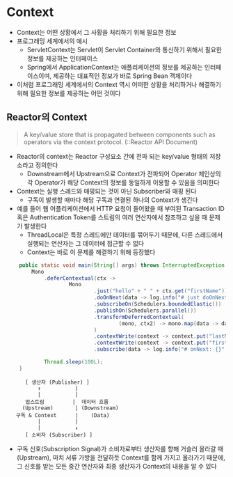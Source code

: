 # Context

- Context는 어떤 상황에서 그 사황을 처리하기 위해 필요한 정보
- 프로그래밍 세계에서의 예시
  - ServletContext는 Servlet이 Servlet Container와 통신하기 위해서 필요한 정보를 제공하는 인터페이스
  - Spring에서 ApplicationContext는 애플리케이션의 정보를 제공하는 인터페이스이며, 제공하는 대표적인 정보가 바로 Spring Bean 객체이다
- 이처럼 프로그래밍 세계에서의 Context 역시 어떠한 상황을 처리하거나 해결하기 위해 필요한 정보를 제공하는 어떤 것이다

## Reactor의 Context

> A key/value store that is propagated between components such as operators via the context protocol. (::Reactor API Document)

- Reactor의 context는 Reactor 구성요소 간에 전파 되는 key/value 형태의 저장소라고 정의한다
  - Downstream에서 Upstream으로 Context가 전파되어 Operator 체인상의 각 Operator가 해당 Context의 정보를 동일하게 이용할 수 있음을 의미한다
- Context는 실행 스레드와 매핑되는 것이 아닌 Subscriber와 매핑 된다
  - 구독이 발생할 때마다 해당 구독과 연결된 하나의 Context가 생긴다
- 예를 들어 웹 어플리케이션에서 HTTP 요청이 들어왔을 때 부여된 Transaction ID 혹은 Authentication Token를 스트림의 여러 연산자에서 참조하고 싶을 때 문제가 발생한다
  - ThreadLocal은 특정 스레드에만 데이터를 묶어두기 때문에, 다른 스레드에서 실행되는 연산자는 그 데이터에 접근할 수 없다
  - Context는 바로 이 문제를 해결하기 위해 등장했다
```java
    public static void main(String[] args) throws InterruptedException {
        Mono
            .deferContextual(ctx ->
                    Mono
                            .just("hello" + " " + ctx.get("firstName"))
                            .doOnNext(data -> log.info("# just doOnNext : {}", data)))
                            .subscribeOn(Schedulers.boundedElastic())
                            .publishOn(Schedulers.parallel())
                            .transformDeferredContextual(
                                    (mono, ctx2) -> mono.map(data -> data + " " + ctx2.get("lastName"))
                            )
                            .contextWrite(context -> context.put("lastName", "Jobs"))
                            .contextWrite(context -> context.put("firstName", "Steve"))
                            .subscribe(data -> log.info("# onNext: {}", data));

            Thread.sleep(100L);
    }
```
```plaintext
      [ 생산자 (Publisher) ]
          ↑           |
          |           |
      업스트림         |  데이터 흐름
     (Upstream)       | (Downstream)
   구독 & Context      |    (Data)
          |           |
          |           ↓
      [ 소비자 (Subscriber) ]
```

- 구독 신호(Subscription Signal)가 소비자로부터 생산자를 향해 거슬러 올라갈 때(Upstream), 마치 서류 가방을 전달하듯 Context를 함께 가지고 올라가기 때문에, 그 신호를 받는 모든 중간 연산자와 최종 생산자가 Context의 내용을 알 수 있다